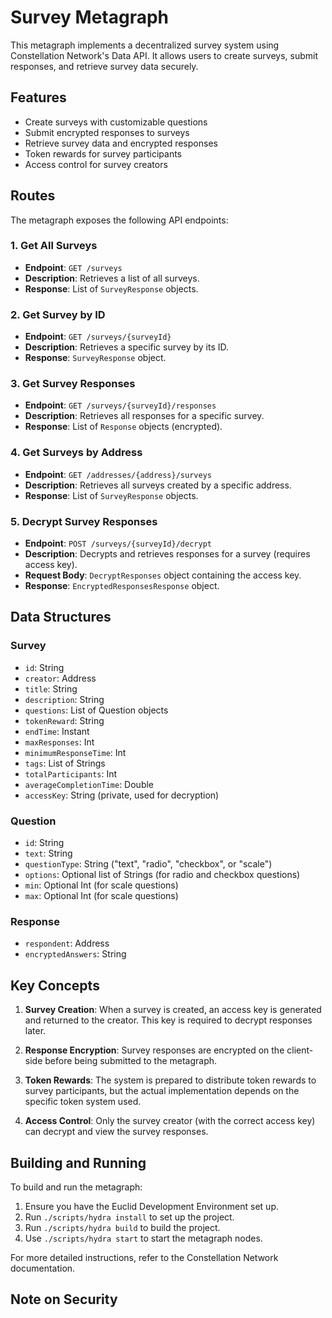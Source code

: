 # Survey Metagraph

This metagraph implements a decentralized survey system using Constellation Network's Data API. It allows users to create surveys, submit responses, and retrieve survey data securely.

## Features

- Create surveys with customizable questions
- Submit encrypted responses to surveys
- Retrieve survey data and encrypted responses
- Token rewards for survey participants
- Access control for survey creators

## Routes

The metagraph exposes the following API endpoints:

### 1. Get All Surveys

- **Endpoint**: `GET /surveys`
- **Description**: Retrieves a list of all surveys.
- **Response**: List of `SurveyResponse` objects.

### 2. Get Survey by ID

- **Endpoint**: `GET /surveys/{surveyId}`
- **Description**: Retrieves a specific survey by its ID.
- **Response**: `SurveyResponse` object.

### 3. Get Survey Responses

- **Endpoint**: `GET /surveys/{surveyId}/responses`
- **Description**: Retrieves all responses for a specific survey.
- **Response**: List of `Response` objects (encrypted).

### 4. Get Surveys by Address

- **Endpoint**: `GET /addresses/{address}/surveys`
- **Description**: Retrieves all surveys created by a specific address.
- **Response**: List of `SurveyResponse` objects.

### 5. Decrypt Survey Responses

- **Endpoint**: `POST /surveys/{surveyId}/decrypt`
- **Description**: Decrypts and retrieves responses for a survey (requires access key).
- **Request Body**: `DecryptResponses` object containing the access key.
- **Response**: `EncryptedResponsesResponse` object.

## Data Structures

### Survey

- `id`: String
- `creator`: Address
- `title`: String
- `description`: String
- `questions`: List of Question objects
- `tokenReward`: String
- `endTime`: Instant
- `maxResponses`: Int
- `minimumResponseTime`: Int
- `tags`: List of Strings
- `totalParticipants`: Int
- `averageCompletionTime`: Double
- `accessKey`: String (private, used for decryption)

### Question

- `id`: String
- `text`: String
- `questionType`: String ("text", "radio", "checkbox", or "scale")
- `options`: Optional list of Strings (for radio and checkbox questions)
- `min`: Optional Int (for scale questions)
- `max`: Optional Int (for scale questions)

### Response

- `respondent`: Address
- `encryptedAnswers`: String

## Key Concepts

1. **Survey Creation**: When a survey is created, an access key is generated and returned to the creator. This key is required to decrypt responses later.

2. **Response Encryption**: Survey responses are encrypted on the client-side before being submitted to the metagraph.

3. **Token Rewards**: The system is prepared to distribute token rewards to survey participants, but the actual implementation depends on the specific token system used.

4. **Access Control**: Only the survey creator (with the correct access key) can decrypt and view the survey responses.

## Building and Running

To build and run the metagraph:

1. Ensure you have the Euclid Development Environment set up.
2. Run `./scripts/hydra install` to set up the project.
3. Run `./scripts/hydra build` to build the project.
4. Use `./scripts/hydra start` to start the metagraph nodes.

For more detailed instructions, refer to the Constellation Network documentation.

## Note on Security
